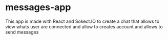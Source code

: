# messages-app
This app is made with React and Sokect.IO to create a chat that allows to view whats user are connected and allow to creates account and allows to send messages
